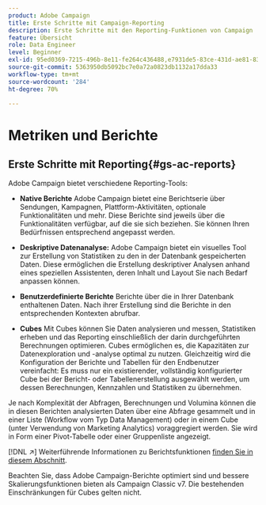 ```yaml
---
product: Adobe Campaign
title: Erste Schritte mit Campaign-Reporting
description: Erste Schritte mit den Reporting-Funktionen von Campaign
feature: Übersicht
role: Data Engineer
level: Beginner
exl-id: 95ed0369-7215-496b-8e11-fe264c436488,e7931de5-83ce-431d-ae81-83793d257550
source-git-commit: 5363950db5092bc7e0a72a0823db1132a17dda33
workflow-type: tm+mt
source-wordcount: '284'
ht-degree: 70%

---
```


# Metriken und Berichte

## Erste Schritte mit Reporting{#gs-ac-reports}

Adobe Campaign bietet verschiedene Reporting-Tools:

* **Native Berichte**
Adobe Campaign bietet eine Berichtserie über Sendungen, Kampagnen, Plattform-Aktivitäten, optionale Funktionalitäten und mehr. Diese Berichte sind jeweils über die Funktionalitäten verfügbar, auf die sie sich beziehen. Sie können Ihren Bedürfnissen entsprechend angepasst werden.

* **Deskriptive Datenanalyse:**
Adobe Campaign bietet ein visuelles Tool zur Erstellung von Statistiken zu den in der Datenbank gespeicherten Daten. Diese ermöglichen die Erstellung deskriptiver Analysen anhand eines speziellen Assistenten, deren Inhalt und Layout Sie nach Bedarf anpassen können.

* **Benutzerdefinierte Berichte**
Berichte über die in Ihrer Datenbank enthaltenen Daten. Nach ihrer Erstellung sind die Berichte in den entsprechenden Kontexten abrufbar.

* **Cubes**
Mit Cubes können Sie Daten analysieren und messen, Statistiken erheben und das Reporting einschließlich der darin durchgeführten Berechnungen optimieren.  Cubes ermöglichen es, die Kapazitäten zur Datenexploration und -analyse optimal zu nutzen. Gleichzeitig wird die Konfiguration der Berichte und Tabellen für den Endbenutzer vereinfacht: Es muss nur ein existierender, vollständig konfigurierter Cube bei der Bericht- oder Tabellenerstellung ausgewählt werden, um dessen Berechnungen, Kennzahlen und Statistiken zu übernehmen.

Je nach Komplexität der Abfragen, Berechnungen und Volumina können die in diesen Berichten analysierten Daten über eine Abfrage gesammelt und in einer Liste (Workflow vom Typ Data Management) oder in einem Cube (unter Verwendung von Marketing Analytics) voraggregiert werden. Sie wird in Form einer Pivot-Tabelle oder einer Gruppenliste angezeigt.


[!DNL :arrow_upper_right:] Weiterführende Informationen zu Berichtsfunktionen  [finden Sie in diesem Abschnitt](https://experienceleague.adobe.com/docs/campaign-classic/using/reporting/reporting-in-adobe-campaign/about-adobe-campaign-reporting-tools.html?lang=de#reporting).

Beachten Sie, dass Adobe Campaign-Berichte optimiert sind und bessere Skalierungsfunktionen bieten als Campaign Classic v7. Die bestehenden Einschränkungen für Cubes gelten nicht.

